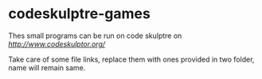 # codeskulptre-games
Thes small programs can be run on code skulptre on *http://www.codeskulptor.org/*

Take care of some file links, replace them with ones provided in two folder, name will remain same.
